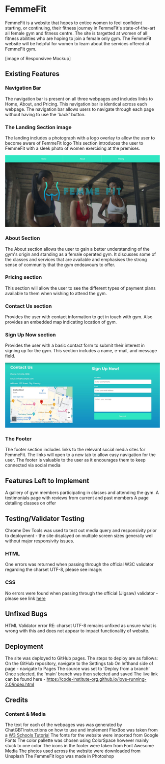 # FemmeFit

FemmeFit is a website that hopes to entice women to feel confident starting, or continuing, their fitness journey in FemmeFit's state-of-the-art all female gym and fitness centre. The site is targetted at women of all fitness abilities who are hoping to join a female only gym. The FemmeFit website will be helpful for women to learn about the services offered at FemmeFit gym.


[image of Responsivee Mockup]

## Existing Features

### Navigation Bar

The navigation bar is present on all three webpages and includes links to Home, About, and Pricing. This navigation bar is identical across each webpage. The navigation bar allows users to navigate through each page without having to use the 'back' button.

### The Landing Section image

The landing includes a photograph with a logo overlay to allow the user to become aware of FemmeFit logo
This section introduces the user to FemmeFit with a sleek photo of women exercising at the premises. 

![LandingSection](assets/images/landing-section-readme.JPG)

### About Section

The About section allows the user to gain a better understanding of the gym's origin and standing as a female operated gym. It discusses some of the classes and services that are available and emphasises the strong sense of community that the gym endeavours to offer. 

### Pricing section

This section will allow the user to see the different types of payment plans available to them when wishing to attend the gym. 

### Contact Us section

Provides the user with contact information to get in touch with gym. Also provides an embedded map indicating location of gym. 

### Sign Up Now section

Provides the user with a basic contact form to submit their interest in signing up for the gym. This section includes a name, e-mail, and message field. 

![ContactSignUp](assets/images/Contact-signup-section-readme.JPG)

### The Footer

The footer section includes links to the relevant social media sites for FemmeFit. The links will open to a new tab to allow easy navigation for the user.
The footer is valuable to the user as it encourages them to keep connected via social media

## Features Left to Implement
A gallery of gym members participating in classes and attending the gym. 
A testimonials page with reviews from current and past members
A page detailing classes on offer 

## Testing/Validator Testing

Chrome Dev Tools was used to test out media query and responsivity prior to deployment - the site displayed on multiple screen sizes generally well without major responsivity issues. 

### HTML
One errors was returned when passing through the official W3C validator regarding the charset UTF-8, please see image: 

### CSS
No errors were found when passing through the official (Jigsaw) validator - please see link [here](https://jigsaw.w3.org/css-validator/validator?uri=https%3A%2F%2F8000-megc92-v2personal-traini-5iv6y06879.us2.codeanyapp.com%2F&profile=css3svg&usermedium=all&warning=1&vextwarning=&lang=en#css)

## Unfixed Bugs
HTML Validator error RE: charset UTF-8 remains unfixed as unsure what is wrong with this and does not appear to impact functionality of website. 

## Deployment

The site was deployed to GitHub pages. The steps to deploy are as follows:
On the GitHub repository, navigate to the Settings tab
On lefthand side of page - navigate to Pages
The source was set to 'Deploy from a branch' 
Once selected, the 'main' branch was then selected and saved 
The live link can be found here - https://code-institute-org.github.io/love-running-2.0/index.html

## Credits

### Content & Media
The text for each of the webpages was was generated by ChatGBTInstructions on how to use and implement FlexBox was taken  from a [W3 Schools Tutorial](https://www.w3schools.com/css/css3_flexbox.asp)
The fonts for the website were imported from Google Fonts
The color pallette was chosen using ColorSpace however mainly stuck to one color 
The icons in the footer were taken from Font Awesome Media
The photos used across the website were downloaded from Unsplash
The FemmeFit logo was made in Photoshop 
